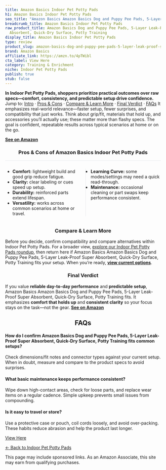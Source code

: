 ```yaml
---
title: Amazon Basics Indoor Pet Potty Pads
h1: Amazon Basics Indoor Pet Potty Pads
seo_title: "Amazon Basics Amazon Basics Dog and Puppy Pee Pads, 5-Layer\u2026"
breadcrumb_title: Amazon Basics Indoor Pet Potty Pads
raw_product_title: Amazon Basics Dog and Puppy Pee Pads, 5-Layer Leak-Proof Super
  Absorbent, Quick-Dry Surface, Potty Training
display_title: Amazon Basics Indoor Pet Potty Pads
type: review
product_slug: amazon-basics-dog-and-puppy-pee-pads-5-layer-leak-proof-super-absorbent-bb18268d
brand: Amazon Basics
affiliate_link: https://amzn.to/4pTWibl
cta_label: View Here
category: Training & Enrichment
niche: Indoor Pet Potty Pads
publish: true
stub: false
---
```


<div id="intro" class="full-width"><p><strong>In Indoor Pet Potty Pads, shoppers prioritize practical outcomes over raw specs&mdash;comfort, consistency, and predictable setup drive confidence.</strong> Jump to: <a href="#intro">Intro</a> · <a href="#pros-cons">Pros &amp; Cons</a> · <a href="#compare-more">Compare &amp; Learn More</a> · <a href="#verdict">Final Verdict</a> · <a href="#faqs">FAQs</a> It emphasizes real-world relevance&mdash;faster setup, fewer surprises, and compatibility that just works. Think about grip/fit, materials that hold up, and accessories you’ll actually use; these matter more than flashy specs. The goal is confident, repeatable results across typical scenarios at home or on the go.</p><p><a href="https://amzn.to/4pTWibl" rel="nofollow sponsored noopener" target="_blank"><strong>See on Amazon</strong></a></p></div>
<h3 id="pros-cons" style="text-align:center;">Pros &amp; Cons of Amazon Basics Indoor Pet Potty Pads</h3>
<div class="pc-grid" style="display:grid;grid-template-columns:1fr 1fr;gap:16px;border-top:1px solid #e5e7eb;padding-top:12px;">
  <ul>
    <li><strong>Comfort:</strong> lightweight build and good grip reduce fatigue.</li>
    <li><strong>Clarity:</strong> clear labeling or cues speed up setup.</li>
    <li><strong>Durability:</strong> reinforced parts extend lifespan.</li>
    <li><strong>Versatility:</strong> works across common scenarios at home or travel.</li>
  </ul>
  <ul style="border-left:1px solid #e5e7eb;padding-left:16px;">
    <li><strong>Learning Curve:</strong> some modes/settings may need a quick read-through.</li>
    <li><strong>Maintenance:</strong> occasional cleaning or part swaps keep performance consistent.</li>
  </ul>
</div>


<h3 id="compare-more" style="text-align:center;">Compare &amp; Learn More</h3>
<p>Before you decide, confirm compatibility and compare alternatives within Indoor Pet Potty Pads. For a broader view, <a href="#">explore our Indoor Pet Potty Pads roundup</a>, then return here if Amazon Basics Amazon Basics Dog and Puppy Pee Pads, 5-Layer Leak-Proof Super Absorbent, Quick-Dry Surface, Potty Training fits your setup. When you’re ready, <a href="https://amzn.to/4pTWibl" rel="nofollow sponsored noopener" target="_blank"><strong>view current options</strong></a>.</p>

<h3 id="verdict" style="text-align:center;">Final Verdict</h3>
<p>If you value <strong>reliable day-to-day performance</strong> and <strong>predictable setup</strong>, Amazon Basics Amazon Basics Dog and Puppy Pee Pads, 5-Layer Leak-Proof Super Absorbent, Quick-Dry Surface, Potty Training fits. It emphasizes <strong>comfort that holds up</strong> and <strong>consistent clarity</strong> so your focus stays on the task&mdash;not the gear. <a href="https://amzn.to/4pTWibl" rel="nofollow sponsored noopener" target="_blank"><strong>See on Amazon</strong></a></p>

<h2 id="faqs" style="text-align:center;">FAQs</h2>
<h4><strong>How do I confirm Amazon Basics Dog and Puppy Pee Pads, 5-Layer Leak-Proof Super Absorbent, Quick-Dry Surface, Potty Training fits common setups?</strong></h4>
<p>Check dimensions/fit notes and connector types against your current setup. When in doubt, measure and compare to the product specs to avoid surprises.</p>
<h4><strong>What basic maintenance keeps performance consistent?</strong></h4>
<p>Wipe down high-contact areas, check for loose parts, and replace wear items on a regular cadence. Simple upkeep prevents small issues from compounding.</p>
<h4><strong>Is it easy to travel or store?</strong></h4>
<p>Use a protective case or pouch, coil cords loosely, and avoid over-packing. These habits reduce abrasion and help the product last longer.</p>

<p><a class="btn" href="https://amzn.to/4pTWibl" target="_blank" rel="nofollow sponsored noopener">View Here</a></p>
<p><a href="/roundups/training-enrichment/indoor-pet-potty-pads/">← Back to Indoor Pet Potty Pads</a></p>
<aside class="disclosure">This page may include sponsored links. As an Amazon Associate, this site may earn from qualifying purchases.</aside>
